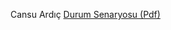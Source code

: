 Cansu Ardıç
[Durum Senaryosu (Pdf)](https://github.com/cansuardic/Mybnb/blob/main/CansuArd%C4%B1%C3%A7-Senaryosu.pdf)
